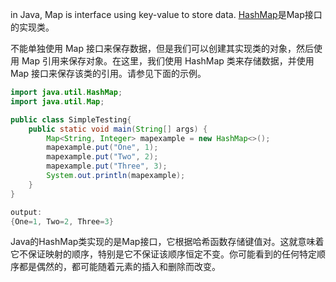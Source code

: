 in Java, Map is interface using key-value to store data. [HashMap](https://github.com/quinlan9/java/blob/main/HashMap.md)是Map接口的实现类。

不能单独使用 Map 接口来保存数据，但是我们可以创建其实现类的对象，然后使用 Map 引用来保存对象。在这里，我们使用 HashMap 类来存储数据，并使用 Map 接口来保存该类的引用。请参见下面的示例。

```java
import java.util.HashMap;
import java.util.Map;

public class SimpleTesting{
    public static void main(String[] args) {
        Map<String, Integer> mapexample = new HashMap<>();
        mapexample.put("One", 1);
        mapexample.put("Two", 2);
        mapexample.put("Three", 3);
        System.out.println(mapexample);
    }
}

output:
{One=1, Two=2, Three=3}
```
Java的HashMap类实现的是Map接口，它根据哈希函数存储键值对。这就意味着它不保证映射的顺序，特别是它不保证该顺序恒定不变。你可能看到的任何特定顺序都是偶然的，都可能随着元素的插入和删除而改变。
